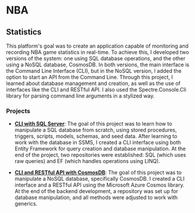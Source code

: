# NBA

## Statistics

This platform's goal was to create an application capable of monitoring and recording NBA game statistics in real-time. To achieve this, I developed two versions of the system: one using SQL database operations, and the other using a NoSQL database, CosmosDB. In both versions, the main interface is the Command Line Interface (CLI), but in the NoSQL version, I added the option to start an API from the Command Line. Through this project, I learned about database management and creation, as well as the use of interfaces like the CLI and RESTful API. I also used the Spectre.Console.Cli library for parsing command line arguments in a stylized way.

### Projects

- **[CLI with SQL Server](CLI%20with%20SQL%20Server)**: The goal of this project was to learn how to manipulate a SQL database from scratch, using stored procedures, triggers, scripts, models, schemas, and seed data. After learning to work with the database in SSMS, I created a CLI interface using both Entity Framework for query creation and database manipulation. At the end of the project, two repositories were established: SQL (which uses raw queries) and EF (which handles operations using LINQ).

- **[CLI and RESTful API with CosmosDB](WebSite%20with%20CosmosDB)**: The goal of this project was to manipulate a NoSQL database, specifically CosmosDB. I created a CLI interface and a RESTful API using the Microsoft Azure Cosmos library. At the end of the backend development, a repository was set up for database manipulation, and all methods were adjusted to work with generics.
